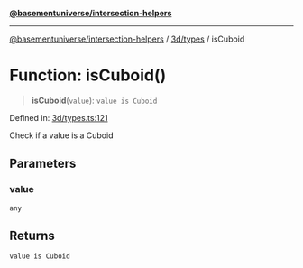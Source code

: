 [**@basementuniverse/intersection-helpers**](../../../README.md)

***

[@basementuniverse/intersection-helpers](../../../README.md) / [3d/types](../README.md) / isCuboid

# Function: isCuboid()

> **isCuboid**(`value`): `value is Cuboid`

Defined in: [3d/types.ts:121](https://github.com/basementuniverse/intersection-helpers/blob/f22d1cffe16ecb68b4b29b8331edc08e3635d16c/src/3d/types.ts#L121)

Check if a value is a Cuboid

## Parameters

### value

`any`

## Returns

`value is Cuboid`
